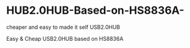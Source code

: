 # HUB2.0HUB-Based-on-HS8836A-
cheaper and easy to made it self USB2.0HUB

Easy & Cheap USB2.0HUB based on HS8836A
